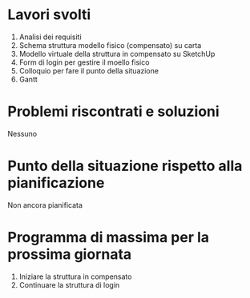 # Lavori svolti

1. Analisi dei requisiti
2. Schema struttura modello fisico (compensato) su carta 
3. Modello virtuale della struttura in compensato su SketchUp
4. Form di login per gestire il moello fisico
5. Colloquio per fare il punto della situazione
6. Gantt

# Problemi riscontrati e soluzioni

Nessuno

# Punto della situazione rispetto alla pianificazione

Non ancora pianificata

# Programma di massima per la prossima giornata

1. Iniziare la struttura in compensato
2. Continuare la struttura di login

